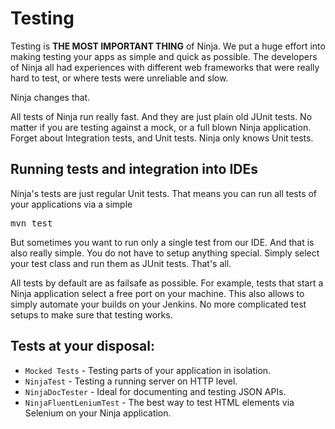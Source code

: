 Testing
=======

Testing is <b>THE MOST IMPORTANT THING</b> of Ninja. We put a huge effort into making testing your apps
as simple and quick as possible. The developers of Ninja all had experiences with different web frameworks
that were really hard to test, or where tests were unreliable and slow.

Ninja changes that. 

All tests of Ninja run really fast. And they are just plain old JUnit tests. No matter if you are testing against
a mock, or a full blown Ninja application. Forget about Integration tests, and Unit tests. Ninja only knows Unit tests.


Running tests and integration into IDEs
---------------------------------------

Ninja's tests are just regular Unit tests. That means you can run all tests of your applications via a simple

<pre class="prettyprint">
mvn test
</pre>

But sometimes you want to run only a single test from our IDE. And that is also really simple. You do not have to setup
anything special. Simply select your test class and run them as JUnit tests. That's all.

All tests by default are as failsafe as possible. For example, tests that start a Ninja application select
a free port on your machine. This also allows to simply automate your builds on your Jenkins. No more complicated
test setups to make sure that testing works. 


Tests at your disposal:
-----------------------

 * <code>Mocked Tests</code> - Testing parts of your application in isolation.
 * <code>NinjaTest</code> - Testing a running server on HTTP level.
 * <code>NinjaDocTester</code> - Ideal for documenting and testing JSON APIs.
 * <code>NinjaFluentLeniumTest</code> - The best way to test HTML elements via Selenium on your Ninja application.

